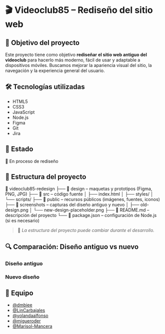 # 🎬 Videoclub85 – Rediseño del sitio web

## 📌 Objetivo del proyecto

Este proyecto tiene como objetivo **rediseñar el sitio web antiguo del videoclub** para hacerlo más moderno, fácil de usar y adaptable a dispositivos móviles. Buscamos mejorar la apariencia visual del sitio, la navegación y la experiencia general del usuario.

## 🛠️ Tecnologías utilizadas

- HTML5  
- CSS3  
- JavaScript  
- Node.js  
- Figma  
- Git  
- Jira

## 🚧 Estado

🔧 En proceso de rediseño

## 🧩 Estructura del proyecto

📁 videoclub85-redesign
├── 📁 design – maquetas y prototipos (Figma, PNG, JPG)
├── 📁 src – código fuente
│ ├── index.html
│ ├── styles/
│ └── scripts/
├── 📁 public – recursos públicos (imágenes, fuentes, iconos)
├── 📁 screenshots – capturas del diseño antiguo y nuevo
│ ├── old-design.png
│ └── new-design-placeholder.png
├── 📄 README.md – descripción del proyecto
└── 📄 package.json – configuración de Node.js (si es necesario)


> 📝 *La estructura del proyecto puede cambiar durante el desarrollo.*

## 🔍 Comparación: Diseño antiguo vs nuevo

### Diseño antiguo


### Nuevo diseño 


## 👥 Equipo

- [@dmbiee](https://github.com/dmbiee)  
- [@LinCarbajales](https://github.com/LinCarbajales)  
- [@yolandaalfonso](https://github.com/yolandaalfonso)  
- [@migueroder](https://github.com/migueroder)  
- [@Marisol-Mancera](https://github.com/Marisol-Mancera)